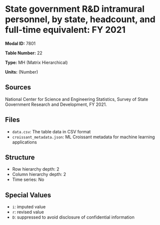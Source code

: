 # State government R&D intramural personnel, by state, headcount, and full-time equivalent: FY 2021

**Modal ID:** 7801

**Table Number:** 22

**Type:** MH (Matrix Hierarchical)

**Units:** (Number)

## Sources

National Center for Science and Engineering Statistics, Survey of State Government Research and Development, FY 2021.

## Files

- `data.csv`: The table data in CSV format
- `croissant_metadata.json`: ML Croissant metadata for machine learning applications

## Structure

- Row hierarchy depth: 2
- Column hierarchy depth: 2
- Time series: No

## Special Values

- `i`: imputed value
- `r`: revised value
- `D`: suppressed to avoid disclosure of confidential information

